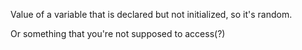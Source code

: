 Value of a variable that is declared but not initialized, so it's random.

Or something that you're not supposed to access(?)